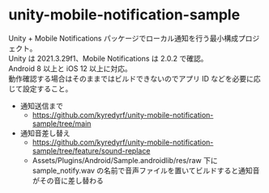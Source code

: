 # unity-mobile-notification-sample
Unity + Mobile Notifications パッケージでローカル通知を行う最小構成プロジェクト。  
Unity は 2021.3.29f1、Mobile Notifications は 2.0.2 で確認。  
Android 8 以上と iOS 12 以上に対応。  
動作確認する場合はそのままではビルドできないのでアプリ ID などを必要に応じて設定すること。  

- 通知送信まで
    - https://github.com/kyredyrf/unity-mobile-notification-sample/tree/main
- 通知音差し替え
    - https://github.com/kyredyrf/unity-mobile-notification-sample/tree/feature/sound-replace
    - Assets/Plugins/Android/Sample.androidlib/res/raw 下に sample_notify.wav の名前で音声ファイルを置いてビルドすると通知音がその音に差し替わる
